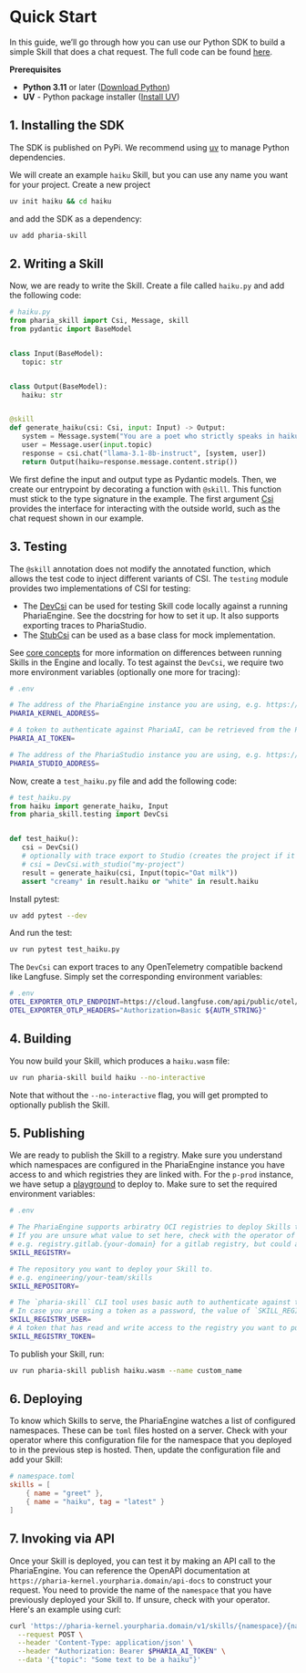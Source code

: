 # Quick Start

In this guide, we’ll go through how you can use our Python SDK to build a simple Skill that does a chat request.
The full code can be found [here](https://github.com/Aleph-Alpha/haiku-skill-python/tree/main).

**Prerequisites**

- **Python 3.11** or later ([Download Python](https://www.python.org/downloads/))
- **UV** - Python package installer ([Install UV](https://github.com/astral-sh/uv))

## 1. Installing the SDK

The SDK is published on PyPi.
We recommend using [uv](https://docs.astral.sh/uv/) to manage Python dependencies.

We will create an example `haiku` Skill, but you can use any name you want for your project.
Create a new project

```sh
uv init haiku && cd haiku
```

and add the SDK as a dependency:

```sh
uv add pharia-skill
```

## 2. Writing a Skill

Now, we are ready to write the Skill. Create a file called `haiku.py` and add the following code:

```python
# haiku.py
from pharia_skill import Csi, Message, skill
from pydantic import BaseModel


class Input(BaseModel):
   topic: str


class Output(BaseModel):
   haiku: str


@skill
def generate_haiku(csi: Csi, input: Input) -> Output:
   system = Message.system("You are a poet who strictly speaks in haikus.")
   user = Message.user(input.topic)
   response = csi.chat("llama-3.1-8b-instruct", [system, user])
   return Output(haiku=response.message.content.strip())
```

We first define the input and output type as Pydantic models.
Then, we create our entrypoint by decorating a function with `@skill`.
This function must stick to the type signature in the example.
The first argument [Csi](03-core_concepts.md#csi) provides the interface for interacting with the outside world, such as the chat request shown in our example.

## 3. Testing

The `@skill` annotation does not modify the annotated function, which allows the test code to inject different variants of CSI.
The `testing` module provides two implementations of CSI for testing:

- The [DevCsi](https://pharia-skill.readthedocs.io/en/latest/references.html#pharia_skill.testing.DevCsi) can be used for testing Skill code locally against a running PhariaEngine. See the docstring for how to set it up. It also supports exporting traces to PhariaStudio.
- The [StubCsi](https://pharia-skill.readthedocs.io/en/latest/references.html#pharia_skill.testing.StubCsi) can be used as a base class for mock implementation.

See [core concepts](03-core_concepts.md#testing) for more information on differences between running Skills in the Engine and locally.
To test against the `DevCsi`, we require two more environment variables (optionally one more for tracing):

```sh
# .env

# The address of the PhariaEngine instance you are using, e.g. https://pharia-kernel.your-pharia.domain (replace the `your-pharia.domain` part in all examples)
PHARIA_KERNEL_ADDRESS=

# A token to authenticate against PhariaAI, can be retrieved from the PhariaStudio frontend (https://pharia-studio.your-pharia.domain)
PHARIA_AI_TOKEN=

# The address of the PhariaStudio instance you are using, e.g. https://pharia-studio.your-pharia.domain (replace the `your-pharia.domain` part in all examples)
PHARIA_STUDIO_ADDRESS=
```

Now, create a `test_haiku.py` file and add the following code:

```python
# test_haiku.py
from haiku import generate_haiku, Input
from pharia_skill.testing import DevCsi


def test_haiku():
   csi = DevCsi()
   # optionally with trace export to Studio (creates the project if it does not exist)
   # csi = DevCsi.with_studio("my-project")
   result = generate_haiku(csi, Input(topic="Oat milk"))
   assert "creamy" in result.haiku or "white" in result.haiku
```

Install pytest:

```sh
uv add pytest --dev
```

And run the test:

```sh
uv run pytest test_haiku.py
```

The `DevCsi` can export traces to any OpenTelemetry compatible backend like Langfuse.
Simply set the corresponding environment variables:

```sh
# .env
OTEL_EXPORTER_OTLP_ENDPOINT=https://cloud.langfuse.com/api/public/otel/v1/traces
OTEL_EXPORTER_OTLP_HEADERS="Authorization=Basic ${AUTH_STRING}"
```

## 4. Building

You now build your Skill, which produces a `haiku.wasm` file:

```sh
uv run pharia-skill build haiku --no-interactive
```

Note that without the `--no-interactive` flag, you will get prompted to optionally publish the Skill.

## 5. Publishing

We are ready to publish the Skill to a registry.
Make sure you understand which namespaces are configured in the PhariaEngine instance you have access to and which registries they are linked with.
For the `p-prod` instance, we have setup a [playground](https://gitlab.aleph-alpha.de/engineering/pharia-kernel-playground) to deploy to.
Make sure to set the required environment variables:

```sh
# .env

# The PhariaEngine supports arbiratry OCI registries to deploy Skills to. See https://pharia-skill.readthedocs.io/en/stable/03-core_concepts.html#namespaces for more details.
# If you are unsure what value to set here, check with the operator of your PhariaAI instance what registries your PhariaEngine is configured with.
# e.g. registry.gitlab.{your-domain} for a gitlab registry, but could also be a GitHub or any other registry that is configured for your PhariaEngine.
SKILL_REGISTRY=

# The repository you want to deploy your Skill to.
# e.g. engineering/your-team/skills
SKILL_REPOSITORY=

# The `pharia-skill` CLI tool uses basic auth to authenticate against the Skill registry.
# In case you are using a token as a password, the value of `SKILL_REGISTRY_USER` can be anything, e.g. `dummy`.
SKILL_REGISTRY_USER=
# A token that has read and write access to the registry you want to publish your Skill to.
SKILL_REGISTRY_TOKEN=
```

To publish your Skill, run:

```sh
uv run pharia-skill publish haiku.wasm --name custom_name
```

## 6. Deploying

To know which Skills to serve, the PhariaEngine watches a list of configured namespaces. These can be `toml` files hosted on a server.
Check with your operator where this configuration file for the namespace that you deployed to in the previous step is hosted.
Then, update the configuration file and add your Skill:

```toml
# namespace.toml
skills = [
    { name = "greet" },
    { name = "haiku", tag = "latest" }
]
```

## 7. Invoking via API

Once your Skill is deployed, you can test it by making an API call to the PhariaEngine. You can reference the OpenAPI documentation at `https://pharia-kernel.yourpharia.domain/api-docs` to construct your request. You need to provide the name of the `namespace` that you have previously deployed your Skill to. If unsure, check with your operator. Here's an example using curl:

```sh
curl 'https://pharia-kernel.yourpharia.domain/v1/skills/{namespace}/{name}/run' \
  --request POST \
  --header 'Content-Type: application/json' \
  --header "Authorization: Bearer $PHARIA_AI_TOKEN" \
  --data '{"topic": "Some text to be a haiku"}'
```
